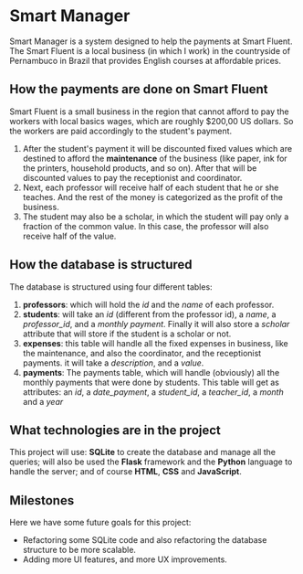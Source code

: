 # Smart Manager

Smart Manager is a system designed to help the payments at Smart Fluent. The Smart Fluent is a local business (in which I work) in the countryside of Pernambuco in Brazil that provides English courses at affordable prices.

## How the payments are done on Smart Fluent
Smart Fluent is a small business in the region that cannot afford to pay the workers with local basics wages, which are roughly $200,00 US dollars. So the workers are paid accordingly to the student's payment.

1. After the student's payment it will be discounted fixed values which are destined to afford the **maintenance** of the business (like paper, ink for the printers, household products, and so on). After that will be discounted values to pay the receptionist and coordinator.
2. Next, each professor will receive half of each student that he or she teaches. And the rest of the money is categorized as the profit of the business.
3. The student may also be a scholar, in which the student will pay only a fraction of the common value. In this case, the professor will also receive half of the value.

## How the database is structured
The database is structured using four different tables:

1. **professors**: which will hold the *id* and the *name* of each professor.
2. **students**: will take an *id* (different from the professor id), a *name*, a *professor_id*, and a *monthly payment*. Finally it will also store a *scholar* attribute that will store if the student is a scholar or not.
3. **expenses**: this table will handle all the fixed expenses in business, like the maintenance, and also the coordinator, and the receptionist payments. it will take a *description*, and a *value*.
4. **payments**: The payments table, which will handle (obviously) all the monthly payments that were done by students. This table will get as attributes: an *id*, a *date_payment*, a *student_id*, a *teacher_id*, a *month* and a *year*

## What technologies are in the project
This project will use: **SQLite** to create the database and manage all the queries; will also be used the **Flask** framework and the **Python** language to handle the server; and of course **HTML**, **CSS** and **JavaScript**.

## Milestones
Here we have some future goals for this project:

* Refactoring some SQLite code and also refactoring the database structure to be more scalable.
* Adding more UI features, and more UX improvements.

